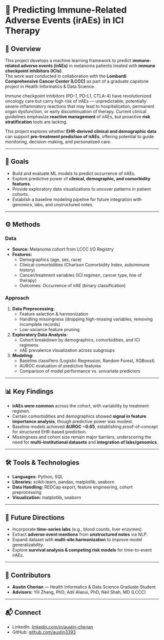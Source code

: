 # 🧬 Predicting Immune-Related Adverse Events (irAEs) in ICI Therapy  

## 📌 Overview  
This project develops a machine learning framework to predict **immune-related adverse events (irAEs)** in melanoma patients treated with **immune checkpoint inhibitors (ICIs)**.  
The work was conducted in collaboration with the **Lombardi Comprehensive Cancer Center (LCCC)** as part of a graduate capstone project in Health Informatics & Data Science.  

Immune checkpoint inhibitors (PD-1, PD-L1, CTLA-4) have revolutionized oncology care but carry high risk of irAEs — unpredictable, potentially severe inflammatory reactions that may lead to hospitalization, permanent organ dysfunction, or early discontinuation of therapy. Current clinical guidelines emphasize **reactive management** of irAEs, but proactive **risk stratification** tools are lacking.  

This project explores whether **EHR-derived clinical and demographic data** can support **pre-treatment prediction of irAEs**, offering potential to guide monitoring, decision-making, and personalized care.  

---

## 🎯 Goals  
- Build and evaluate ML models to predict occurrence of irAEs.  
- Explore predictive power of **clinical, demographic, and comorbidity features**.  
- Provide exploratory data visualizations to uncover patterns in patient cohorts.  
- Establish a baseline modeling pipeline for future integration with genomics, labs, and unstructured notes.  

---

## ⚙️ Methods  
### Data  
- **Source:** Melanoma cohort from LCCC I/O Registry  
- **Features:**  
  - Demographics (age, sex, race)  
  - Clinical comorbidities (Charlson Comorbidity Index, autoimmune history)  
  - Cancer/treatment variables (ICI regimen, cancer type, line of therapy)  
  - Outcomes: Occurrence of irAE (binary classification)  

### Approach  
1. **Data Preprocessing:**  
   - Feature selection & harmonization  
   - Handling missingness (dropping high-missing variables, removing incomplete records)  
   - Low-variance feature pruning  
2. **Exploratory Data Analysis:**  
   - Cohort breakdown by demographics, comorbidities, and ICI regimens  
   - irAE prevalence visualization across subgroups  
3. **Modeling:**  
   - Baseline classifiers (Logistic Regression, Random Forest, XGBoost)  
   - AUROC evaluation of predictive features  
   - Comparison of model performance vs. univariate predictors  

---

## 📊 Key Findings  
- **irAEs were common** across the cohort, with variability by treatment regimen.  
- Certain comorbidities and demographics showed **signal in feature importance analysis**, though predictive power was modest.  
- Baseline models achieved **AUROC ~0.65**, establishing proof-of-concept for structured EHR-based prediction.  
- Missingness and cohort size remain major barriers, underscoring the need for **multi-institutional datasets** and **integration of labs/genomics**.  

---

## 🛠️ Tools & Technologies  
- **Languages:** Python, SQL  
- **Libraries:** scikit-learn, pandas, matplotlib, seaborn  
- **Data Handling:** REDCap export, feature engineering, cohort preprocessing  
- **Visualization:** matplotlib, seaborn  

---

## 🚀 Future Directions  
- Incorporate **time-series labs** (e.g., blood counts, liver enzymes).  
- Extract **adverse event mentions** from **unstructured notes** via NLP.  
- Expand dataset with **multi-site harmonization** to improve model generalizability.  
- Explore **survival analysis & competing risk models** for time-to-event irAEs.  

---

## 👥 Contributors  
- **Austin Cherian** — Health Informatics & Data Science Graduate Student  
- **Advisors:** Yili Zhang, PhD; Adil Alaoui, PhD; Neil Shah, MD (LCCC)  

---

## 📬 Connect  
- LinkedIn: [linkedin.com/in/austin-cherian](https://linkedin.com/in/austin-cherian)  
- GitHub: [github.com/austin3393](https://github.com/austin3393)  
